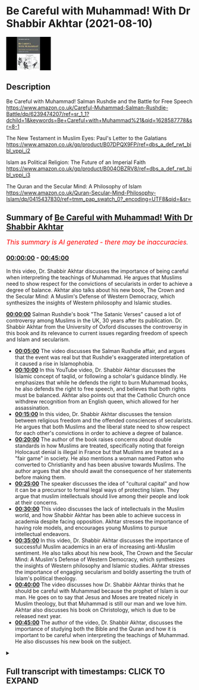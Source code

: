 # Be Careful with Muhammad! With Dr Shabbir Akhtar (2021-08-10)

![alt Be Careful with Muhammad! With Dr Shabbir Akhtar](YbwyFNXXC00.jpg "Be Careful with Muhammad! With Dr Shabbir Akhtar")

## Description

Be Careful with Muhammad! Salman Rushdie and the Battle for Free Speech https://www.amazon.co.uk/Careful-Muhammad-Salman-Rushdie-Battle/dp/6239474207/ref=sr_1_1?dchild=1&keywords=Be+Careful+with+Muhammad%21&qid=1628587778&sr=8-1

The New Testament in Muslim Eyes: Paul's Letter to the Galatians https://www.amazon.co.uk/gp/product/B07DPQX9FP/ref=dbs_a_def_rwt_bibl_vppi_i2

Islam as Political Religion: The Future of an Imperial Faith https://www.amazon.co.uk/gp/product/B004OBZRV8/ref=dbs_a_def_rwt_bibl_vppi_i3

The Quran and the Secular Mind: A Philosophy of Islam https://www.amazon.co.uk/Quran-Secular-Mind-Philosophy-Islam/dp/0415437830/ref=tmm_pap_swatch_0?_encoding=UTF8&qid=&sr=

## Summary of [Be Careful with Muhammad! With Dr Shabbir Akhtar](https://www.youtube.com/watch?v=YbwyFNXXC00)


*<span style="color:red; font-size:125%">This summary is AI generated - there may be inaccuracies</span>. [](/)*

### [00:00:00](https://www.youtube.com/watch?v=YbwyFNXXC00&t=0) - [00:45:00](https://www.youtube.com/watch?v=YbwyFNXXC00&t=2700)

In this video, Dr. Shabbir Akhtar discusses the importance of being careful when interpreting the teachings of Muhammad. He argues that Muslims need to show respect for the convictions of secularists in order to achieve a degree of balance. Akhtar also talks about his new book, The Crown and the Secular Mind: A Muslim's Defense of Western Democracy, which synthesizes the insights of Western philosophy and Islamic studies.

**[00:00:00](https://www.youtube.com/watch?v=YbwyFNXXC00&t=0)** Salman Rushdie's book "The Satanic Verses" caused a lot of controversy among Muslims in the UK, 30 years after its publication. Dr. Shabbir Akhtar from the University of Oxford discusses the controversy in this book and its relevance to current issues regarding freedom of speech and Islam and secularism.
* **[00:05:00](https://www.youtube.com/watch?v=YbwyFNXXC00&t=300)** The video discusses the Salman Rushdie affair, and argues that the event was real but that Rushdie's exaggerated interpretation of it caused a rise in Islamophobia.
* **[00:10:00](https://www.youtube.com/watch?v=YbwyFNXXC00&t=600)** In this YouTube video, Dr. Shabbir Akhtar discusses the Islamic concept of taqlid, or following a scholar's guidance blindly. He emphasizes that while he defends the right to burn Muhammad books, he also defends the right to free speech, and believes that both rights must be balanced. Akhtar also points out that the Catholic Church once withdrew recognition from an English queen, which allowed for her assassination.
* **[00:15:00](https://www.youtube.com/watch?v=YbwyFNXXC00&t=900)** In this video, Dr. Shabbir Akhtar discusses the tension between religious freedom and the offended consciences of secularists. He argues that both Muslims and the liberal state need to show respect for each other's convictions in order to achieve a degree of balance.
* **[00:20:00](https://www.youtube.com/watch?v=YbwyFNXXC00&t=1200)** The author of the book raises concerns about double standards in how Muslims are treated, specifically noting that foreign Holocaust denial is illegal in France but that Muslims are treated as a "fair game" in society. He also mentions a woman named Patton who converted to Christianity and has been abusive towards Muslims. The author argues that she should await the consequence of her statements before making them.
* **[00:25:00](https://www.youtube.com/watch?v=YbwyFNXXC00&t=1500)** The speaker discusses the idea of "cultural capital" and how it can be a precursor to formal legal ways of protecting Islam. They argue that muslim intellectuals should live among their people and look at their concerns.
* **[00:30:00](https://www.youtube.com/watch?v=YbwyFNXXC00&t=1800)** This video discusses the lack of intellectuals in the Muslim world, and how Shabbir Akhtar has been able to achieve success in academia despite facing opposition. Akhtar stresses the importance of having role models, and encourages young Muslims to pursue intellectual endeavors.
* **[00:35:00](https://www.youtube.com/watch?v=YbwyFNXXC00&t=2100)** In this video, Dr. Shabbir Akhtar discusses the importance of successful Muslim academics in an era of increasing anti-Muslim sentiment. He also talks about his new book, The Crown and the Secular Mind: A Muslim's Defense of Western Democracy, which synthesizes the insights of Western philosophy and Islamic studies. Akhtar stresses the importance of engaging secularism and boldly asserting the truth of Islam's political theology.
* **[00:40:00](https://www.youtube.com/watch?v=YbwyFNXXC00&t=2400)** The video discusses how Dr. Shabbir Akhtar thinks that he should be careful with Muhammad because the prophet of Islam is our man. He goes on to say that Jesus and Moses are treated nicely in Muslim theology, but that Muhammad is still our man and we love him. Akhtar also discusses his book on Christology, which is due to be released next year.
* **[00:45:00](https://www.youtube.com/watch?v=YbwyFNXXC00&t=2700)** The author of the video, Dr. Shabbir Akhtar, discusses the importance of studying both the Bible and the Quran and how it is important to be careful when interpreting the teachings of Muhammad. He also discusses his new book on the subject.

<details><summary><h2>Full transcript with timestamps: CLICK TO EXPAND</h2></summary>

[0:00:00](https://youtu.be/YbwyFNXXC00?t=0) Well hello there, my name is Paul Williams 
from Blogging Theology and you are almost    
[0:00:06](https://youtu.be/YbwyFNXXC00?t=6) welcome. And today I have a very special guest Dr Shabbir Akhtar from the University of Oxford.    
[0:00:12](https://youtu.be/YbwyFNXXC00?t=12) You're most welcome sir! Thank you very much 
Paul thank you. And I just want to    
[0:00:18](https://youtu.be/YbwyFNXXC00?t=18) introduce briefly who Dr Shabbir is for 
those of you who don't know. He's a philosopher    
[0:00:25](https://youtu.be/YbwyFNXXC00?t=25) trained at Cambridge University, as a PhD in 
Kierkegaard, I think the famous Danish philosopher    
[0:00:32](https://youtu.be/YbwyFNXXC00?t=32) who's really worth reading actually, he's widely 
published on pluralism, race relations in the UK,    
[0:00:38](https://youtu.be/YbwyFNXXC00?t=38) and Islam's and Christianity's differing responses 
to modern secularism particularly in the UK.   
[0:00:46](https://youtu.be/YbwyFNXXC00?t=46) He's written some some of my favourite books 
actually he's written The Quran and the Secular    
[0:00:51](https://youtu.be/YbwyFNXXC00?t=51) Mind, published in 2007 an absolute feast for the 
intellect, it is one of Dr Tim Winter's recommended    
[0:00:59](https://youtu.be/YbwyFNXXC00?t=59) reading books in his reading list, and I agree 
with that. And another great one is Islam as a    
[0:01:04](https://youtu.be/YbwyFNXXC00?t=64) Political Religion, published in 2010, another really weighty 
and fascinating tome. I recommend both of these.    
[0:01:12](https://youtu.be/YbwyFNXXC00?t=72) But also he's gone even beyond that - 
he's published the first of a three volume    
[0:01:17](https://youtu.be/YbwyFNXXC00?t=77) commentary on the Greek New Testament called The 
New Testament in Muslim Eyes: Paul's Letter to the    
[0:01:23](https://youtu.be/YbwyFNXXC00?t=83) Galatians, published by Routledge. And I think that 
may be a first: a Muslim philosopher, theologian,    
[0:01:30](https://youtu.be/YbwyFNXXC00?t=90) actually engaged with contemporary cutting edge 
biblical scholarship and looking at the Greek of    
[0:01:36](https://youtu.be/YbwyFNXXC00?t=96) Paul's letter to the Galatians, so i have read that 
and that is actually for all theological students    
[0:01:41](https://youtu.be/YbwyFNXXC00?t=101) again another work that's highly recommended 
actually not just obviously by me but by    
[0:01:46](https://youtu.be/YbwyFNXXC00?t=106) the scholars. And he's currently a member of 
the Faculty of Theology and Religions at Oxford    
[0:01:53](https://youtu.be/YbwyFNXXC00?t=113) University, and i know you've been a professor in 
the USA, i think in Indonesia as well, you were    
[0:01:58](https://youtu.be/YbwyFNXXC00?t=118) yeah Malaysia, in Malaysia as well, so incredibly 
diverse varied and fascinating career.    
[0:02:06](https://youtu.be/YbwyFNXXC00?t=126) But the the reason he is here today i 
invited him to appear today is another book    
[0:02:13](https://youtu.be/YbwyFNXXC00?t=133) that has he's just republished actually it's 
called Be Careful with Muhammad, Salman Rushdie and    
[0:02:20](https://youtu.be/YbwyFNXXC00?t=140) the Battle for Free Speech. Now it's the second 
edition with a huge new preface which i've    
[0:02:27](https://youtu.be/YbwyFNXXC00?t=147) read and that's worth it's actually a work in its 
own right a massive survey of issues to do with    
[0:02:32](https://youtu.be/YbwyFNXXC00?t=152) freedom of speech and islam and secularism and oh 
many many issues so it's that book i think that    
[0:02:38](https://youtu.be/YbwyFNXXC00?t=158) really triggered people triggered me to think wow 
you know maybe dr shabir can talk about that so um    
[0:02:45](https://youtu.be/YbwyFNXXC00?t=165) can you just uh first of all um say a bit about 
um who Salman Rushdie is because not particularly    
[0:02:53](https://youtu.be/YbwyFNXXC00?t=173) younger viewers i'm gonna have no idea who this 
gentleman is and uh and also this book that he    
[0:02:58](https://youtu.be/YbwyFNXXC00?t=178) wrote the 'Satanic Verses' it sounds evil! What is 
it what is this book about and why why is it cause    
[0:03:05](https://youtu.be/YbwyFNXXC00?t=185) such a furore, such an upset amongst Muslims in 
the UK. Well thank you very much Paul for inviting    
[0:03:13](https://youtu.be/YbwyFNXXC00?t=193) me. Salam to everyone and also happy new muslim 
year in the month of muharram ii a good uh time to    
[0:03:23](https://youtu.be/YbwyFNXXC00?t=203) speak on this topic uh paul is a mutual 
pleasure by the way i'm awesome admirer of your    
[0:03:29](https://youtu.be/YbwyFNXXC00?t=209) blogging theology and you're a very erudite 
uh man yourself even though you don't have    
[0:03:35](https://youtu.be/YbwyFNXXC00?t=215) the title of professor you don't need one um 
let me see what this book is about it's uh    
[0:03:41](https://youtu.be/YbwyFNXXC00?t=221) as you say it goes back an event that took place 
about 30 years ago uh the salman rushdie affair    
[0:03:49](https://youtu.be/YbwyFNXXC00?t=229) not just the publication of rushdie's book 
the satanic verses which i'll explain what's    
[0:03:53](https://youtu.be/YbwyFNXXC00?t=233) in it but also our muslim response to 
it i was one of the campaigners and    
[0:03:58](https://youtu.be/YbwyFNXXC00?t=238) this book actually the original book 
is a record of a campaign the preface    
[0:04:03](https://youtu.be/YbwyFNXXC00?t=243) 30 years on these were everything that's happened 
in the last 30 years the book was um published in    
[0:04:09](https://youtu.be/YbwyFNXXC00?t=249) 1988 autumn and then i wrote my response in 1989 
soon after the fatwa was issued the sentence    
[0:04:19](https://youtu.be/YbwyFNXXC00?t=259) sentencing summaries due to death by the late 
ayatollah khomeini my book is a survey of all    
[0:04:24](https://youtu.be/YbwyFNXXC00?t=264) these events the book burning in bradford um 
30 years on i think the issues are so relevant    
[0:04:31](https://youtu.be/YbwyFNXXC00?t=271) uh paul what i do is i look at the 
charlie hebdo affair among other cartoon    
[0:04:36](https://youtu.be/YbwyFNXXC00?t=276) controversies in the danish context as well 
that's part of the preface but the preface    
[0:04:40](https://youtu.be/YbwyFNXXC00?t=280) really does try and cover it multi-dimensionally 
the event actually is a very interesting one in    
[0:04:46](https://youtu.be/YbwyFNXXC00?t=286) islamic history it's greatly uh debated many words 
that there was such an incident the allegation    
[0:04:53](https://youtu.be/YbwyFNXXC00?t=293) is that and it's recorded in 
islamic history by the way    
[0:04:58](https://youtu.be/YbwyFNXXC00?t=298) and other historians that on one occasion surah 53 
um the prophet's attempt to deliver the revelation    
[0:05:06](https://youtu.be/YbwyFNXXC00?t=306) was interrupted by the devil who inserted a number 
of verses into the revelation now these verses are    
[0:05:12](https://youtu.be/YbwyFNXXC00?t=312) not found in in any manuscript in the quran 
they were immediately removed during the time    
[0:05:17](https://youtu.be/YbwyFNXXC00?t=317) the lifetime of the prophet so and there's a lot 
of dispute about whether the incident is genuine    
[0:05:23](https://youtu.be/YbwyFNXXC00?t=323) or whether it was actually just invented 
perhaps possibly by muslims themselves    
[0:05:28](https://youtu.be/YbwyFNXXC00?t=328) to provide an occasion of revelation for a verse 
in chapter 22 a different surah of the quran    
[0:05:34](https://youtu.be/YbwyFNXXC00?t=334) which says that whenever satan tries to interject 
something into the mouth one of our messengers we    
[0:05:41](https://youtu.be/YbwyFNXXC00?t=341) ourselves meaning god we cancel it we acknowledge 
so some people think it may actually just be an    
[0:05:46](https://youtu.be/YbwyFNXXC00?t=346) artificial maneuver others think the incident is 
real but of course it doesn't occur in any extant    
[0:05:52](https://youtu.be/YbwyFNXXC00?t=352) mastery of the holy quran what i think rushdie 
did is that he took an arguably real incident    
[0:05:58](https://youtu.be/YbwyFNXXC00?t=358) in the history of the revelation of the quran 
and early islam and then he exaggerated it he    
[0:06:04](https://youtu.be/YbwyFNXXC00?t=364) said well if a couple of verses in the quran 
could temporarily at least be from the devil    
[0:06:10](https://youtu.be/YbwyFNXXC00?t=370) why isn't it possible that the entire quran 
is from the devil that's obviously the great    
[0:06:15](https://youtu.be/YbwyFNXXC00?t=375) hyperbole and exaggeration so i take him to 
task for that suggestion because i think such a    
[0:06:20](https://youtu.be/YbwyFNXXC00?t=380) revisionist account of history even in a fictional 
form is a very profound insult and abuse it's not    
[0:06:27](https://youtu.be/YbwyFNXXC00?t=387) really a critique of islamic origins that's the 
background the rest was our reaction to it which    
[0:06:32](https://youtu.be/YbwyFNXXC00?t=392) i've documented and i must say paul that i believe 
that the salman rushdie affair is not really just    
[0:06:39](https://youtu.be/YbwyFNXXC00?t=399) to do salman rushdie it's true that he wrote the 
book to which we reacted but had we not reacted    
[0:06:45](https://youtu.be/YbwyFNXXC00?t=405) there would not have been such an affair at all 
i think that the affair was an important one    
[0:06:50](https://youtu.be/YbwyFNXXC00?t=410) a lot of people criticized me recently 30 years 
old saying our reaction to this was wrong perhaps    
[0:06:57](https://youtu.be/YbwyFNXXC00?t=417) we ourselves are responsible for the islamophobia 
that has grown in the aftermath to which i respond    
[0:07:02](https://youtu.be/YbwyFNXXC00?t=422) well islamophobia predates the affair and sadly 
it will long outlive it is that sufficient    
[0:07:10](https://youtu.be/YbwyFNXXC00?t=430) paul for now well that that's that's very succinct 
uh summary i mean there's some spectacular global    
[0:07:17](https://youtu.be/YbwyFNXXC00?t=437) phenomena that happen for example as you say the 
ayatollah hominy issued uh uh what in the west    
[0:07:23](https://youtu.be/YbwyFNXXC00?t=443) is understood to be a fatwa is a death sentence 
isn't it in the west that's how it's understood    
[0:07:28](https://youtu.be/YbwyFNXXC00?t=448) because it couldn't be further from the truth 
a fact were simply a a legal ruling issued by a    
[0:07:33](https://youtu.be/YbwyFNXXC00?t=453) jurist it could be on any subject yeah the the 
ayatollah issued a death sentence and um the    
[0:07:40](https://youtu.be/YbwyFNXXC00?t=460) the summon russia who's a novelist um given an 
obe by the queen for his services to britain um    
[0:07:46](https://youtu.be/YbwyFNXXC00?t=466) extraordinary really um to be protected 24 hours a 
day by british police he may still be protected i    
[0:07:53](https://youtu.be/YbwyFNXXC00?t=473) don't know um and so he's virtually in hiding 
for many years because of this novel satanic    
[0:07:59](https://youtu.be/YbwyFNXXC00?t=479) verses that he wrote all those years ago it's an 
extraordinary reaction to a work of fiction but  
[0:08:07](https://youtu.be/YbwyFNXXC00?t=487) well well paul firstly with regard to fatwa as you 
say the fatwa simply means legal judgment it need    
[0:08:15](https://youtu.be/YbwyFNXXC00?t=495) not be binding however if it's issued by a head 
of state like community was obviously just by at    
[0:08:20](https://youtu.be/YbwyFNXXC00?t=500) least to the people who follow him in that country 
uh the word fatwa it's a quranic term incidentally    
[0:08:26](https://youtu.be/YbwyFNXXC00?t=506) the verb and the noun are used it basically 
means a judgment so obviously a fatwa from god    
[0:08:32](https://youtu.be/YbwyFNXXC00?t=512) for example in several parts to quran there's 
a fatwa about a particular very intricate    
[0:08:38](https://youtu.be/YbwyFNXXC00?t=518) matter of inheritance at the end of chapter four 
obviously the word fatwa the verbal form is used    
[0:08:44](https://youtu.be/YbwyFNXXC00?t=524) there but actually in islamic history uh there 
have been a variety of fatawa or plural one of    
[0:08:50](https://youtu.be/YbwyFNXXC00?t=530) the most famous ones was ironically given by ibn 
rushd avarice who wrote a book a whole treatise    
[0:08:58](https://youtu.be/YbwyFNXXC00?t=538) in the form of fatwa because he was a maliki 
jurist and the book is called the compatibility    
[0:09:04](https://youtu.be/YbwyFNXXC00?t=544) of the sharia the holy law with wisdom philosophy 
so it's strange that the word fatwa was associated    
[0:09:10](https://youtu.be/YbwyFNXXC00?t=550) with something in purely intellectual and 
two recent years where now of course many    
[0:09:15](https://youtu.be/YbwyFNXXC00?t=555) people misinterpret it to mean the fatwa means a 
death sentence specifically of course it doesn't    
[0:09:20](https://youtu.be/YbwyFNXXC00?t=560) mean that but nonetheless it's a partnerable um 
era because a lot of westerners won't know that    
[0:09:25](https://youtu.be/YbwyFNXXC00?t=565) background which is why i'm glad you asked me so 
i can clarify i should also clarify another point    
[0:09:30](https://youtu.be/YbwyFNXXC00?t=570) in order to maintain a position of moral 
consistency for my work as a campaigner i    
[0:09:36](https://youtu.be/YbwyFNXXC00?t=576) don't wish to comment on the validity of the fatwa 
and i don't do so in my book what i say there is    
[0:09:41](https://youtu.be/YbwyFNXXC00?t=581) that this fatwa is for people who are subject to 
its jurisdiction let's just say whoever takes imam  
[0:09:51](https://youtu.be/YbwyFNXXC00?t=591) obviously i live in england which is my country 
adopted citizenship i enjoy degree of religious    
[0:09:57](https://youtu.be/YbwyFNXXC00?t=597) freedom here there are occasions when the 
secular state law conflicts religious law    
[0:10:02](https://youtu.be/YbwyFNXXC00?t=602) and my conscience but that doesn't give 
me the right to implement fatwa here i    
[0:10:06](https://youtu.be/YbwyFNXXC00?t=606) want to make that clear that i wanted to maintain 
a morally consistent position on the fatwa however    
[0:10:11](https://youtu.be/YbwyFNXXC00?t=611) i do defend the book burning which you may come 
to later on which i think is fully within the law    
[0:10:16](https://youtu.be/YbwyFNXXC00?t=616) and my book was written as a liberal response 
to rushdie meaning i wanted to as a philosopher    
[0:10:22](https://youtu.be/YbwyFNXXC00?t=622) argue a case rather than simply respond to critics 
who are saying well you muslims don't know how to    
[0:10:28](https://youtu.be/YbwyFNXXC00?t=628) answer salman rushdie therefore you wish to kill 
him i said no that's not the case we can answer    
[0:10:33](https://youtu.be/YbwyFNXXC00?t=633) him if we're given a chance in the media and 
eventually were after a long struggle as far as    
[0:10:38](https://youtu.be/YbwyFNXXC00?t=638) the killing of the apostate is concerned i do 
debate the israel apostasy in general but not    
[0:10:44](https://youtu.be/YbwyFNXXC00?t=644) just simply with respect to rushdie finally a 
ps the idea of a legal judgment but there's no    
[0:10:50](https://youtu.be/YbwyFNXXC00?t=650) monopoly of islam you know catholic canon law is 
a response uh a response i'm sure you know what uh    
[0:10:56](https://youtu.be/YbwyFNXXC00?t=656) well better than i do so you know we're not unique 
in having legal judgments as you know catholicism    
[0:11:02](https://youtu.be/YbwyFNXXC00?t=662) uh different from protestantism does have 
certain kind of canon law and you can ask for    
[0:11:07](https://youtu.be/YbwyFNXXC00?t=667) authorities particularly the 
holy father to issue an important    
[0:11:11](https://youtu.be/YbwyFNXXC00?t=671) fatwa if you like or response it's interesting 
it just struck me uh as you were talking about    
[0:11:17](https://youtu.be/YbwyFNXXC00?t=677) catholic canon law during the time of elizabeth 
the first uh queen of england of course and uh    
[0:11:22](https://youtu.be/YbwyFNXXC00?t=682) she was much hated by catholics for all sorts 
of reasons she seems a heretic and a persecutor    
[0:11:28](https://youtu.be/YbwyFNXXC00?t=688) of catholics so the the rome the pope actually uh 
withdrew uh recognition of her as a head of state    
[0:11:34](https://youtu.be/YbwyFNXXC00?t=694) and what this meant was that she was a legitimate 
target for assassination by catholics and this    
[0:11:40](https://youtu.be/YbwyFNXXC00?t=700) didn't help catholics at all in england but uh 
but nevertheless it was kind of a fatwa in a way    
[0:11:47](https://youtu.be/YbwyFNXXC00?t=707) and that's when catholics uh could have 
legitimately assassinated the queen of england  
[0:11:54](https://youtu.be/YbwyFNXXC00?t=714) what would  
[0:11:58](https://youtu.be/YbwyFNXXC00?t=718) historical point you're making it's absolutely 
true what you're saying the the reason why    
[0:12:02](https://youtu.be/YbwyFNXXC00?t=722) people are not so familiar with this incident 
about the possible uh threat of assassination    
[0:12:08](https://youtu.be/YbwyFNXXC00?t=728) because of the pope's action 
is because a great deal of um    
[0:12:12](https://youtu.be/YbwyFNXXC00?t=732) you know people encyclicals as you know as they 
call people letters are not binding in the same    
[0:12:17](https://youtu.be/YbwyFNXXC00?t=737) way uh as a response or you know juristic response 
would be but what you're referring to is a very    
[0:12:23](https://youtu.be/YbwyFNXXC00?t=743) serious uh matter of canon law it wasn't just 
a papal encyclical paper encyclicals contain    
[0:12:29](https://youtu.be/YbwyFNXXC00?t=749) what's called exhortation and admonition from 
the holy father of course they have normative    
[0:12:34](https://youtu.be/YbwyFNXXC00?t=754) authority but anyway enough of that ought to 
get distracted into a debate on catholicism    
[0:12:40](https://youtu.be/YbwyFNXXC00?t=760) thank you it's just one of the quick things i want 
to mention um about i saw this is a distraction    
[0:12:44](https://youtu.be/YbwyFNXXC00?t=764) but i think it really is quite relevant to get a 
rounded picture of religious history in britain    
[0:12:48](https://youtu.be/YbwyFNXXC00?t=768) uh every november the fifth we celebrate or most 
of the celebrate bonfire and we celebrate hey    
[0:12:55](https://youtu.be/YbwyFNXXC00?t=775) uh if we you know why we're celebrating we're 
celebrating the deliverance of the king king    
[0:13:00](https://youtu.be/YbwyFNXXC00?t=780) james of parliament from being blown up by these 
nasty evil catholics but what's interesting    
[0:13:06](https://youtu.be/YbwyFNXXC00?t=786) the catholics did try and some catholics i should 
say did try and blow up parliament and kill the    
[0:13:11](https://youtu.be/YbwyFNXXC00?t=791) king because of uh what he was doing to catholics 
but i i'm reminded of a recent um uh book    
[0:13:16](https://youtu.be/YbwyFNXXC00?t=796) uh called the gun the gun gunpowder plot by uh 
frasier who she's a historian and a novelist and    
[0:13:24](https://youtu.be/YbwyFNXXC00?t=804) it was um dedicated uh to her children and in the 
inside cover it says oh and some of my children    
[0:13:30](https://youtu.be/YbwyFNXXC00?t=810) had really wished the gunpowder uh plotters had 
succeeded you know it was a sense of yeah yeah    
[0:13:35](https://youtu.be/YbwyFNXXC00?t=815) there was a real cause for injustice and i thought 
reading that hang on if a muslim had said that    
[0:13:41](https://youtu.be/YbwyFNXXC00?t=821) they would have been prosecuted for 
terrorism and uh well actually apologizing  
[0:13:54](https://youtu.be/YbwyFNXXC00?t=834) the great novelist absolutely you know i'm aware 
of it uh by the way just to you know follow up    
[0:13:59](https://youtu.be/YbwyFNXXC00?t=839) what you're saying paul as a matter of fact 
we burnt not myself personally but some people    
[0:14:03](https://youtu.be/YbwyFNXXC00?t=843) burnt effigies of salmon rusty and bradford and 
um indeed in london and i was just saying that    
[0:14:09](https://youtu.be/YbwyFNXXC00?t=849) analogously at the time yusuf islam actually said 
when somebody asked him on a live debate with me    
[0:14:15](https://youtu.be/YbwyFNXXC00?t=855) we were among the muslims there present me and 
my brother yusuf islam about the effigy burning    
[0:14:21](https://youtu.be/YbwyFNXXC00?t=861) i didn't comment on it but i remember yusuf saying 
perhaps he regretted it afterwards i don't know    
[0:14:26](https://youtu.be/YbwyFNXXC00?t=866) he said well i don't have time to attend refugee 
burnings i'm a busy man but if it was the real    
[0:14:32](https://youtu.be/YbwyFNXXC00?t=872) thing i might attend yeah you know i i yeah that 
caused a little bit of a fluttering in the media    
[0:14:37](https://youtu.be/YbwyFNXXC00?t=877) absolutely absolutely um that's understandable 
hyperbole given the emotions at the time    
[0:14:42](https://youtu.be/YbwyFNXXC00?t=882) but in your preface to your book um on on this 
um on the salman rushdie uh campaign against    
[0:14:50](https://youtu.be/YbwyFNXXC00?t=890) his book you put the uh the argument perhaps of 
the adversary so in uh page 16 in the preface    
[0:14:56](https://youtu.be/YbwyFNXXC00?t=896) you say freedom of religion is a right that 
conflicts with freedom of expression and speech    
[0:15:02](https://youtu.be/YbwyFNXXC00?t=902) thus a citizen's right to believe in the faith 
of his or her own choice is intention with the    
[0:15:07](https://youtu.be/YbwyFNXXC00?t=907) right of one's opponents to mock those freely 
chosen religious beliefs the liberal state    
[0:15:14](https://youtu.be/YbwyFNXXC00?t=914) meaning the uk is committed to both principles 
simultaneously and must rely on the good will of    
[0:15:20](https://youtu.be/YbwyFNXXC00?t=920) its citizens to forgo the right to offend others 
with opposed convictions religious believers too    
[0:15:27](https://youtu.be/YbwyFNXXC00?t=927) need to show respect for the consciences of their 
secularist detractors now given that um matrix or    
[0:15:35](https://youtu.be/YbwyFNXXC00?t=935) legal matrix as you call it uh and this is in 
reference also to the cartoons that appeared in    
[0:15:41](https://youtu.be/YbwyFNXXC00?t=941) several european nations as well leading to the 
charlie hebdo murders in france how how do we    
[0:15:49](https://youtu.be/YbwyFNXXC00?t=949) square this circle how do we have religious uh 
freedom of expression and the citizens right    
[0:15:56](https://youtu.be/YbwyFNXXC00?t=956) also to uh criticize and even mock according 
to the charlie hebdo people they think it's    
[0:16:02](https://youtu.be/YbwyFNXXC00?t=962) their what is their legal right in this country in 
france so how do you how do you as a muslim square    
[0:16:07](https://youtu.be/YbwyFNXXC00?t=967) that's living in the west in in this difficult 
conundrum well it's a great question one of the    
[0:16:13](https://youtu.be/YbwyFNXXC00?t=973) more difficult ones actually raised by my preface 
in the context of the preface i was posing this as    
[0:16:20](https://youtu.be/YbwyFNXXC00?t=980) a problem for the liberal state they're just 
committed to two potentially contradictory    
[0:16:24](https://youtu.be/YbwyFNXXC00?t=984) principles and therefore the state needs to do 
something about it but you have to be right to    
[0:16:29](https://youtu.be/YbwyFNXXC00?t=989) put the burden on me as well as a muslim citizen 
of the united kingdom why should we deal with it    
[0:16:35](https://youtu.be/YbwyFNXXC00?t=995) can we i mean i'm very keen actually to work with 
parliament you know behind the scenes uh on some    
[0:16:41](https://youtu.be/YbwyFNXXC00?t=1001) policy paper on this matter how did you well of 
course de facto what has happened so far is that    
[0:16:47](https://youtu.be/YbwyFNXXC00?t=1007) uh you know the the blasphemy law in england and 
worlds was abolished rather than extended you    
[0:16:52](https://youtu.be/YbwyFNXXC00?t=1012) know we had asked an extension to call islam under 
the the law of the time in 1989 uh only anglican    
[0:17:00](https://youtu.be/YbwyFNXXC00?t=1020) sensibilities were protected against what's 
called scarless attack extremely abusive yeah    
[0:17:06](https://youtu.be/YbwyFNXXC00?t=1026) so then presumably now under the public disorder 
act some amendments they're saying if something in    
[0:17:15](https://youtu.be/YbwyFNXXC00?t=1035) a multicultural society causes extreme provocation 
then the state may prosecute someone who has said    
[0:17:22](https://youtu.be/YbwyFNXXC00?t=1042) something let's say to do hate speech or trying 
to arouse sentiments which may get out of hand    
[0:17:30](https://youtu.be/YbwyFNXXC00?t=1050) apart from self-censorship by authors which i 
think is a separate issue you're asking me about    
[0:17:36](https://youtu.be/YbwyFNXXC00?t=1056) how do we deal with this legal tension well they 
say primarily it's a problem for the liberal state    
[0:17:41](https://youtu.be/YbwyFNXXC00?t=1061) but what i'm saying i'll say this now it's not in 
my book what i'm saying is that muslims also need    
[0:17:48](https://youtu.be/YbwyFNXXC00?t=1068) to show respect for the consciences not only of 
other fellow you know people of religions jews    
[0:17:55](https://youtu.be/YbwyFNXXC00?t=1075) christians but hindu sikhs but also the fact that 
the humanist tradition as a conscience too there    
[0:18:00](https://youtu.be/YbwyFNXXC00?t=1080) are some very uh fine human beings who are secular 
humanist and they may passionately believe as a    
[0:18:05](https://youtu.be/YbwyFNXXC00?t=1085) matter of principle and i actually agree with this 
uh principle-free speech my my concern is with its    
[0:18:11](https://youtu.be/YbwyFNXXC00?t=1091) precise content and parliamentary limits as to 
exactly when it is permitted and that's not a    
[0:18:19](https://youtu.be/YbwyFNXXC00?t=1099) muslim novelty the law already recognizes 
limitations so the way that this tension    
[0:18:24](https://youtu.be/YbwyFNXXC00?t=1104) is dealt with in law de facto rather than 
the journey is that people in fact already    
[0:18:30](https://youtu.be/YbwyFNXXC00?t=1110) a self-censorship by authors b the government 
does take people to task if it thinks that what    
[0:18:36](https://youtu.be/YbwyFNXXC00?t=1116) they've said is not simply a matter of a 
religious prejudice but what may be called    
[0:18:43](https://youtu.be/YbwyFNXXC00?t=1123) racial discrimination these are entirely 
different things religious prejudice    
[0:18:47](https://youtu.be/YbwyFNXXC00?t=1127) is held to be something private whereas 
all racism is public because racism is    
[0:18:52](https://youtu.be/YbwyFNXXC00?t=1132) is prejudiced private prejudice plus the power to 
implement your prejudice that amounts to racism    
[0:18:58](https://youtu.be/YbwyFNXXC00?t=1138) and that's illegal you know you just have to go 
to an industrial tribunal um so i would say that    
[0:19:05](https://youtu.be/YbwyFNXXC00?t=1145) you'd have to look at this on a case-by-case basis 
the people have citizens have the right to have    
[0:19:13](https://youtu.be/YbwyFNXXC00?t=1153) you know freedom of uh their worship and other 
citizens the right to mock the beliefs of these    
[0:19:20](https://youtu.be/YbwyFNXXC00?t=1160) people who are religious aren't we in practice 
balance them well people do in fact balance them    
[0:19:26](https://youtu.be/YbwyFNXXC00?t=1166) to a variety of things one the law is 
rather ad hoc and piecemeal it does have    
[0:19:31](https://youtu.be/YbwyFNXXC00?t=1171) provision for public disorder something that 
may lead to a provocation of a scurrilous type    
[0:19:39](https://youtu.be/YbwyFNXXC00?t=1179) and of course in practice because the 
cultural capital that's now going in britain    
[0:19:44](https://youtu.be/YbwyFNXXC00?t=1184) whereby there's some informal respect for 
the prophet muhammad and for the muslim faith    
[0:19:48](https://youtu.be/YbwyFNXXC00?t=1188) developing over the last 30 years is not uniform 
now people also of course you know in the cartoon    
[0:19:54](https://youtu.be/YbwyFNXXC00?t=1194) affair want to mock islam but i think there's 
a lot of self-restraint especially in britain    
[0:19:59](https://youtu.be/YbwyFNXXC00?t=1199) that's true in denmark uh in fact even finland had 
an incident by their cartoon so i mean i go in the    
[0:20:06](https://youtu.be/YbwyFNXXC00?t=1206) book is that fair enough more for now i'm sorry 
if i'm walking well it's a difficult sorry i'm    
[0:20:12](https://youtu.be/YbwyFNXXC00?t=1212) just reminded uh of two different things that 
speakers corner which i go to sometime that's    
[0:20:16](https://youtu.be/YbwyFNXXC00?t=1216) a place in high park in london where free speech 
is uh by statute actually by act of parliament is    
[0:20:22](https://youtu.be/YbwyFNXXC00?t=1222) is protected uh by legal right uh there's been an 
incident recently where a uh well in my viewer a    
[0:20:29](https://youtu.be/YbwyFNXXC00?t=1229) notorious missionary um who has desecrated the 
quran by uh drilling holes in it and by weighing    
[0:20:37](https://youtu.be/YbwyFNXXC00?t=1237) charlie charlie hepto cartoons every week 
and saying uh things which i won't repeat on    
[0:20:42](https://youtu.be/YbwyFNXXC00?t=1242) camera about the prophet himself uh she was very 
regrettably she was attacked she was stabbed now    
[0:20:48](https://youtu.be/YbwyFNXXC00?t=1248) she's okay physically and muslims uh have roundly 
condemned this physical attack on her of course    
[0:20:55](https://youtu.be/YbwyFNXXC00?t=1255) but nevertheless she um does seem to be protected 
in her in her right to be particularly noxious and    
[0:21:03](https://youtu.be/YbwyFNXXC00?t=1263) abusive and insulting towards uh the prophet of 
islam and i say physically desecrating the quran    
[0:21:09](https://youtu.be/YbwyFNXXC00?t=1269) and that is protected uh by by law and there 
hasn't been an uh and there's been a um    
[0:21:16](https://youtu.be/YbwyFNXXC00?t=1276) obviously a lot of support in the press for her 
uncritically not taking into account that she is    
[0:21:21](https://youtu.be/YbwyFNXXC00?t=1281) in my view a hate preacher she's not uh offering 
arguments and criticism she's offering uh uh abuse    
[0:21:29](https://youtu.be/YbwyFNXXC00?t=1289) and then i was reminded with the statues in i 
don't know in in whitehall and trages square    
[0:21:33](https://youtu.be/YbwyFNXXC00?t=1293) like the one of churchill in parliament square 
which was uh had uh graffiti uh daubed in it and    
[0:21:40](https://youtu.be/YbwyFNXXC00?t=1300) and that was not seen as acceptable uh free speech 
by society and uh the perpetrators were arrested    
[0:21:45](https://youtu.be/YbwyFNXXC00?t=1305) and you know the idiot was taken away says it's 
okay to desecrate the crime but it's not okay to    
[0:21:51](https://youtu.be/YbwyFNXXC00?t=1311) put graffiti on a statue of winston churchill uh 
about a mile away and um there seems to be some    
[0:21:58](https://youtu.be/YbwyFNXXC00?t=1318) interesting um standards or uh perhaps not making 
yes absolutely yeah let me comment on both points    
[0:22:04](https://youtu.be/YbwyFNXXC00?t=1324) uh well um yes so this is part of a larger concern 
about double possibly even triple standards of um    
[0:22:12](https://youtu.be/YbwyFNXXC00?t=1332) justice in this matter to which muslims are 
routinely subject i'm afraid you know we're not    
[0:22:18](https://youtu.be/YbwyFNXXC00?t=1338) asking for any special prerogative we're asking 
for fair treatment equality under the law like so    
[0:22:23](https://youtu.be/YbwyFNXXC00?t=1343) foreign holocaust denial is illegal in france it 
seems very remarkable that muslims are a fair game    
[0:22:30](https://youtu.be/YbwyFNXXC00?t=1350) you know that macro himself is taking somebody to 
task for macron being portrayed as hitler which is    
[0:22:37](https://youtu.be/YbwyFNXXC00?t=1357) basically the covered requirement of a vaccination 
so there's lots of these cases the lady whom you    
[0:22:43](https://youtu.be/YbwyFNXXC00?t=1363) mentioned whose name escapes me pattern is 
her name she's from turkey originally patton    
[0:22:50](https://youtu.be/YbwyFNXXC00?t=1370) the lady in the speaker's corner i mean 
yeah she's a presumably an evangelical    
[0:22:55](https://youtu.be/YbwyFNXXC00?t=1375) convert to christianity yeah well yeah i 
i think that her behavior is irresponsible    
[0:23:00](https://youtu.be/YbwyFNXXC00?t=1380) uh especially to describe physical copies 
of the quran however she does of course    
[0:23:04](https://youtu.be/YbwyFNXXC00?t=1384) have the right to uh say that she thinks that 
islam is not a true religion that's criticism    
[0:23:11](https://youtu.be/YbwyFNXXC00?t=1391) and especially with the zeal of the convert she'll 
want to say that i myself also condemn physical    
[0:23:17](https://youtu.be/YbwyFNXXC00?t=1397) attacks on someone who says that as you say paul 
it's a right protected by statute law then the    
[0:23:24](https://youtu.be/YbwyFNXXC00?t=1404) question simply is the individual who speaks 
there and i've heard some very very nasty and    
[0:23:29](https://youtu.be/YbwyFNXXC00?t=1409) fiery stuff from both sides whether i should add 
i've attended it on occasion um then it's simply a    
[0:23:36](https://youtu.be/YbwyFNXXC00?t=1416) matter of being irresponsible as she is i mean she 
should await the consequence of saying such things    
[0:23:41](https://youtu.be/YbwyFNXXC00?t=1421) i'm not quite sure what her point was in 
desecrating the quran because all the points    
[0:23:46](https://youtu.be/YbwyFNXXC00?t=1426) she wants to make valid points about why she on 
grounds of conscience left islam let's say and    
[0:23:52](https://youtu.be/YbwyFNXXC00?t=1432) thinks there's something wrong with the faith and 
that christianity is a superior often salvation    
[0:23:56](https://youtu.be/YbwyFNXXC00?t=1436) she has every right to say that we're very lucky 
actually that we live in a in the united kingdom    
[0:24:02](https://youtu.be/YbwyFNXXC00?t=1442) which i have always argued in my book 30 years 
ago too a very mature liberal democracy why do    
[0:24:07](https://youtu.be/YbwyFNXXC00?t=1447) i say it's mature well the proof is that thank 
god we don't go around the police doesn't go    
[0:24:12](https://youtu.be/YbwyFNXXC00?t=1452) around gunning down people at demonstrations i 
mean i myself took place in many demonstrations    
[0:24:17](https://youtu.be/YbwyFNXXC00?t=1457) and the police were there to protect both the 
demonstrators and those who demonstrate against us    
[0:24:21](https://youtu.be/YbwyFNXXC00?t=1461) like women against fundamentalism for example 
you know made a counter-demonstration in london    
[0:24:27](https://youtu.be/YbwyFNXXC00?t=1467) in may of 1989 i remember that occasion i tried 
myself to engage with them saying you know you've    
[0:24:33](https://youtu.be/YbwyFNXXC00?t=1473) got very good points we're not debating all 
injustice we're just talking about rushdie one    
[0:24:39](https://youtu.be/YbwyFNXXC00?t=1479) book and i always joke with people that you know 
people say you are like nazis with the inquisition    
[0:24:44](https://youtu.be/YbwyFNXXC00?t=1484) with the burning of books well we did burn only 
one book i mean and we were a powerless minority    
[0:24:50](https://youtu.be/YbwyFNXXC00?t=1490) the nazis burned many books and they were powerful 
and they were fascists which we certainly aren't    
[0:24:56](https://youtu.be/YbwyFNXXC00?t=1496) now indeed that's very good just to look at your 
the last paragraph in your preface to the second    
[0:25:02](https://youtu.be/YbwyFNXXC00?t=1502) edition of the book you you say something 
very interesting um relevant here i think    
[0:25:07](https://youtu.be/YbwyFNXXC00?t=1507) you say um in your role as an organic rather than 
a deracinated public muslim intellectual you wish    
[0:25:13](https://youtu.be/YbwyFNXXC00?t=1513) to see contemporary islam treated as an indigenous 
faith no longer a foreign transplant granted onto    
[0:25:21](https://youtu.be/YbwyFNXXC00?t=1521) an alien and barren western tree its practical 
fruit may not be a formal legal recognition of    
[0:25:27](https://youtu.be/YbwyFNXXC00?t=1527) islam's place in the western public sector however 
it meaning islam intends to achieve a minimum    
[0:25:34](https://youtu.be/YbwyFNXXC00?t=1534) level of respect for the prophet of islam this 
informal and internalized recognition of the    
[0:25:40](https://youtu.be/YbwyFNXXC00?t=1540) dignity of our prophet within culture art 
literature and the moral values of the west    
[0:25:45](https://youtu.be/YbwyFNXXC00?t=1545) would be no mean achievement it will enable 
cohesion and harmony in societies that aspire    
[0:25:50](https://youtu.be/YbwyFNXXC00?t=1550) to being mature democracies that can effectively 
manage uh internal descent i think that's a very    
[0:25:58](https://youtu.be/YbwyFNXXC00?t=1558) uh very well very well put and i i mean is it 
something that tim winter said in his uh recent uh    
[0:26:04](https://youtu.be/YbwyFNXXC00?t=1564) book on uh muslims in uh europe um that the uh 
someone uh believers who aspire to follow the    
[0:26:13](https://youtu.be/YbwyFNXXC00?t=1573) abrahamic faith the faith of abraham have more 
rights he says to um to europe as a heritage than    
[0:26:21](https://youtu.be/YbwyFNXXC00?t=1581) atheists do who disown the religious patrimony 
of uh of their society and i know what he means    
[0:26:29](https://youtu.be/YbwyFNXXC00?t=1589) muslims uh people who follow abraham see uh see 
god they they see the glory of his creation they    
[0:26:36](https://youtu.be/YbwyFNXXC00?t=1596) understand the moral universe we live in and so 
many of these uh aspects of islam are identical to    
[0:26:42](https://youtu.be/YbwyFNXXC00?t=1602) the traditional christian indigenous understanding 
of society man's role within it and morality and    
[0:26:49](https://youtu.be/YbwyFNXXC00?t=1609) traditional values but these are rejected by the 
new atheists like hawkings and and richard harris    
[0:26:55](https://youtu.be/YbwyFNXXC00?t=1615) and others so in a curious way muslims have a 
better right he argues to uh europe than the    
[0:27:02](https://youtu.be/YbwyFNXXC00?t=1622) atheists do who are often vicivirus in campaigning 
against i mean speakers corners some of the the    
[0:27:08](https://youtu.be/YbwyFNXXC00?t=1628) most hostile voices against islam or muslims are 
atheists and the irony is that that they are less    
[0:27:14](https://youtu.be/YbwyFNXXC00?t=1634) uh they can identify less with the heritage of the 
west i would he would argue that muslims can you    
[0:27:20](https://youtu.be/YbwyFNXXC00?t=1640) can say yes you were right to see god traditional 
values life after death the resurrection of the    
[0:27:25](https://youtu.be/YbwyFNXXC00?t=1645) day of the day of jude all those themes are 
there in christianity as they are in islam  
[0:27:33](https://youtu.be/YbwyFNXXC00?t=1653) yes a very intriguing question uh let me comment 
on that i mean uh firstly uh uh tariq ramadan    
[0:27:41](https://youtu.be/YbwyFNXXC00?t=1661) my colleague until recently at oxford university 
and someone with all my core debates against    
[0:27:47](https://youtu.be/YbwyFNXXC00?t=1667) douglas murray in cambridge union and we won i 
should have um as also of course for a long time    
[0:27:52](https://youtu.be/YbwyFNXXC00?t=1672) uh to argue about the idea of a european 
islam in which muslims are not aliens here    
[0:27:58](https://youtu.be/YbwyFNXXC00?t=1678) you know they are here to settle and they should 
be argued develop a fake or uh law legal system of    
[0:28:06](https://youtu.be/YbwyFNXXC00?t=1686) for suitable for a minority a muslim minority 
um professor abdullah murad another friend    
[0:28:13](https://youtu.be/YbwyFNXXC00?t=1693) of mine he has rightly argued in his book 
traveling home if i would go further than uh  
[0:28:20](https://youtu.be/YbwyFNXXC00?t=1700) on this point i think that there should be 
recognition of classical not modern classical    
[0:28:26](https://youtu.be/YbwyFNXXC00?t=1706) arabic as every bit an important language of 
europe as greek and latin and yeah i entirely    
[0:28:33](https://youtu.be/YbwyFNXXC00?t=1713) agree with abdullah on this and i would go a 
step further um yes i think that this is a very    
[0:28:40](https://youtu.be/YbwyFNXXC00?t=1720) uh profound point that makes that 
you know islam one of the abrahamic    
[0:28:45](https://youtu.be/YbwyFNXXC00?t=1725) feds uh has a greater right than the atheists 
lobby which is repudiated the whole of the    
[0:28:52](https://youtu.be/YbwyFNXXC00?t=1732) christian heritage and indeed attacked it um 
so yeah i'm very happy to see things in that    
[0:28:58](https://youtu.be/YbwyFNXXC00?t=1738) direction i think this will be the grounds 
for the development of a kind of cultural  
[0:29:04](https://youtu.be/YbwyFNXXC00?t=1744) capital for the respect to islam remember 
cultural meaning because culture and moral    
[0:29:11](https://youtu.be/YbwyFNXXC00?t=1751) normative attitudes inside culture towards the 
prophet will be a precursor to formal legal    
[0:29:17](https://youtu.be/YbwyFNXXC00?t=1757) ways of protecting islam which is my ultimate 
hope which is what i meant in the preface to    
[0:29:22](https://youtu.be/YbwyFNXXC00?t=1762) the last part of the presence you quoted at 
length paul that was my point about being organic    
[0:29:28](https://youtu.be/YbwyFNXXC00?t=1768) and not denacionated well it's a big temptation i 
think for muslims intellectuals to want to become    
[0:29:37](https://youtu.be/YbwyFNXXC00?t=1777) defenders of islam not to 
live among their people and to    
[0:29:41](https://youtu.be/YbwyFNXXC00?t=1781) look at their concerns this happens to many people 
marxism has suffered from this the language that    
[0:29:45](https://youtu.be/YbwyFNXXC00?t=1785) marxist scholars use is not something the 
ordinary workers used in the factory floor    
[0:29:50](https://youtu.be/YbwyFNXXC00?t=1790) and they followed the claim to be defending 
ordinary workers the proletariat feels that most    
[0:29:55](https://youtu.be/YbwyFNXXC00?t=1795) these university professors are talking to each 
other in the setting of oxbridge and other feudal    
[0:30:00](https://youtu.be/YbwyFNXXC00?t=1800) academia so i want to belong to 
people um and i did and i do well    
[0:30:06](https://youtu.be/YbwyFNXXC00?t=1806) because i live in a state of involuntary holy 
poverty unlike the prophet who lived in a state    
[0:30:11](https://youtu.be/YbwyFNXXC00?t=1811) of voluntary holy poverty i have no choice but to 
live among my people i don't have the money to go    
[0:30:16](https://youtu.be/YbwyFNXXC00?t=1816) and move out into the suburbs but i enjoy living 
among our own people and serving them placing my    
[0:30:21](https://youtu.be/YbwyFNXXC00?t=1821) scholarship at their feet i did that in bradford 
i mean my only complaint of course is that um    
[0:30:27](https://youtu.be/YbwyFNXXC00?t=1827) sadly as a culture the muslims don't make any 
room for the intellectual or for the man of    
[0:30:33](https://youtu.be/YbwyFNXXC00?t=1833) genius or you know for the scholar or whatever 
now they have a place for the um who is uh    
[0:30:39](https://youtu.be/YbwyFNXXC00?t=1839) into classical islamic learning but not for the 
place of simply a thinker wants to serve islam    
[0:30:45](https://youtu.be/YbwyFNXXC00?t=1845) um sadly we don't have that place i mean there 
are reasons for this i've mentioned other books    
[0:30:50](https://youtu.be/YbwyFNXXC00?t=1850) of mine one you mentioned on politics 
that you know we are a religion which    
[0:30:55](https://youtu.be/YbwyFNXXC00?t=1855) you know values martyrdom more than 
uh intellectuals and that's fine by me    
[0:31:00](https://youtu.be/YbwyFNXXC00?t=1860) but still it would be nice to get a bit of respect 
after serving the community activity for 30 years    
[0:31:05](https://youtu.be/YbwyFNXXC00?t=1865) and laying my own well my life at the time you 
know against racist groups and i didn't get police    
[0:31:10](https://youtu.be/YbwyFNXXC00?t=1870) protection and certainly my career which has 
suffered a great deal because of standing up and    
[0:31:15](https://youtu.be/YbwyFNXXC00?t=1875) i don't regret it that was the point of writing 
by the way this particular book i wanted to say    
[0:31:21](https://youtu.be/YbwyFNXXC00?t=1881) clearly that i'd like to reaffirm my commitment 
to the unnegotiable honor of the prophet muhammad    
[0:31:28](https://youtu.be/YbwyFNXXC00?t=1888) 30 years on in case someone thought i'd mellowed 
and was now you know arguing for the fact that i    
[0:31:34](https://youtu.be/YbwyFNXXC00?t=1894) was just a young man at the time in my in 
my late 20s and now i'd no longer believe    
[0:31:38](https://youtu.be/YbwyFNXXC00?t=1898) in it i still affirm it no go good i appreciate 
your strong clear your strong clear voice and    
[0:31:46](https://youtu.be/YbwyFNXXC00?t=1906) about the absence of intellectuals in 
the world i mean so many muslims i know    
[0:31:50](https://youtu.be/YbwyFNXXC00?t=1910) are very bright they become doctors accountants 
uh i don't know they work in computing and so on    
[0:31:55](https://youtu.be/YbwyFNXXC00?t=1915) and i'll give you yeah when you're going to 
when someone gonna try and be a philosopher or a    
[0:32:00](https://youtu.be/YbwyFNXXC00?t=1920) or a new testament scholar biblical scholar for 
example i know one person i think you you know i    
[0:32:07](https://youtu.be/YbwyFNXXC00?t=1927) don't mention his name of course who is doing 
a phd at oxford uh who's sorry muslim uh from    
[0:32:12](https://youtu.be/YbwyFNXXC00?t=1932) a pakistani background as well he was doing uh a 
doctrine in the bible and he hopefully will become    
[0:32:18](https://youtu.be/YbwyFNXXC00?t=1938) a biblical scholar but i think he's pretty much a 
well a pioneer perhaps after you after you anyway    
[0:32:23](https://youtu.be/YbwyFNXXC00?t=1943) but we need more we need more uh muslim voices 
in academia in theology and biblical studies and    
[0:32:30](https://youtu.be/YbwyFNXXC00?t=1950) history and so on i think the young shoots are 
coming through but uh at the moment they're    
[0:32:34](https://youtu.be/YbwyFNXXC00?t=1954) not as visible as they might be shall we say 
well there are several things we said about    
[0:32:39](https://youtu.be/YbwyFNXXC00?t=1959) this uh you want me to mention the name of the 
default student or you can i i'm not going to    
[0:32:45](https://youtu.be/YbwyFNXXC00?t=1965) i believe it's a sake to whom you're 
referring and he's doing a doctorate    
[0:32:51](https://youtu.be/YbwyFNXXC00?t=1971) with the people with whom i work as well 
at the center for christian muslim studies    
[0:32:55](https://youtu.be/YbwyFNXXC00?t=1975) um yes he's trying to acquire the original 
languages well several issues are here um    
[0:33:00](https://youtu.be/YbwyFNXXC00?t=1980) you know paul to be fair to why people you know 
for law and engineering firstly i come from a    
[0:33:06](https://youtu.be/YbwyFNXXC00?t=1986) poor working-class background in bradford and i 
remember my father being distinctly disappointed    
[0:33:12](https://youtu.be/YbwyFNXXC00?t=1992) that i'd won a scholarship to cambridge 
to read philosophy i think he would have    
[0:33:18](https://youtu.be/YbwyFNXXC00?t=1998) you know if me and my two brothers that remain 
in pakistan he would have liked to have seen us    
[0:33:22](https://youtu.be/YbwyFNXXC00?t=2002) become commissioned army officers and go and 
fight indians and kashmir so it was a bit of    
[0:33:27](https://youtu.be/YbwyFNXXC00?t=2007) disappointing have a son who was going to be 
a bookworm all his life um but you know to be    
[0:33:32](https://youtu.be/YbwyFNXXC00?t=2012) fair to why parents make that choice i think it's 
because it's very difficult to earn a living in    
[0:33:38](https://youtu.be/YbwyFNXXC00?t=2018) academia this profile i mean since there's no one 
like quite like me in terms of being a committed    
[0:33:44](https://youtu.be/YbwyFNXXC00?t=2024) muslim as well as a professional philosopher and a 
new testament scholar and a poet etc and you know    
[0:33:49](https://youtu.be/YbwyFNXXC00?t=2029) it means you're a pioneer but it doesn't mean that 
you're going to face a lot of hardship because you    
[0:33:53](https://youtu.be/YbwyFNXXC00?t=2033) don't fit into any cat again how to earn a living 
unless you're lucky enough to have a private um    
[0:33:59](https://youtu.be/YbwyFNXXC00?t=2039) well to have patronage neither which i have so 
it's been difficult but you know god provides    
[0:34:04](https://youtu.be/YbwyFNXXC00?t=2044) and i think it's also true that as the 
muslim community becomes more affluent    
[0:34:10](https://youtu.be/YbwyFNXXC00?t=2050) some people will want to become novelists and 
writers and academics and philosophers but    
[0:34:16](https://youtu.be/YbwyFNXXC00?t=2056) the other and rather than merely always going 
into the safe professions accounting law well    
[0:34:21](https://youtu.be/YbwyFNXXC00?t=2061) nothing wrong with those noble professions 
good way to living but i think also that    
[0:34:29](https://youtu.be/YbwyFNXXC00?t=2069) to what extent this will happen depends 
upon if any role models of successful    
[0:34:34](https://youtu.be/YbwyFNXXC00?t=2074) muslim academics you know for example dr osama 
azmi uh has been at oxford my my colleague do    
[0:34:41](https://youtu.be/YbwyFNXXC00?t=2081) not directly my colleague based on middle eastern 
studies at centennial's very fine scholar has you    
[0:34:47](https://youtu.be/YbwyFNXXC00?t=2087) know fluency in arabic as well as other languages 
and the question is that young scholars you know    
[0:34:53](https://youtu.be/YbwyFNXXC00?t=2093) is he going to make in academia will there be 
opposition especially if he's a committed muslim    
[0:34:58](https://youtu.be/YbwyFNXXC00?t=2098) you know a lot of muslims in western academia 
tends to sell out you know if you want him in    
[0:35:02](https://youtu.be/YbwyFNXXC00?t=2102) yourself true to yourself like i have and then try 
to create a counter narrative to what you think is    
[0:35:08](https://youtu.be/YbwyFNXXC00?t=2108) wrong about western liberal academia but while 
earning a living then that academia as opposed    
[0:35:14](https://youtu.be/YbwyFNXXC00?t=2114) to being at a madrassa it's a great achievement 
but it does mean it's extremely difficult so we    
[0:35:19](https://youtu.be/YbwyFNXXC00?t=2119) had a conference in oxford recently where uh some 
people wanted to look at examples of successful    
[0:35:25](https://youtu.be/YbwyFNXXC00?t=2125) muslim academics in academia and sadly it was 
pretty hard to find people in the humanities    
[0:35:30](https://youtu.be/YbwyFNXXC00?t=2130) with the exception of uh certainly now you 
know no longer with us professor professor    
[0:35:36](https://youtu.be/YbwyFNXXC00?t=2136) ramadan professor doctor fifi alakit is with us a 
great scholar of al-qaida and this is still only    
[0:35:45](https://youtu.be/YbwyFNXXC00?t=2145) three people in the whole of feudal academia and 
but we've got auto engineers we've got you know    
[0:35:51](https://youtu.be/YbwyFNXXC00?t=2151) processes of biochemical engineering sadly also 
same caveat applies to nuclear physics by the way    
[0:35:57](https://youtu.be/YbwyFNXXC00?t=2157) that's another dangerous profession to be in apart 
from the risk of being assassinated by israelis    
[0:36:02](https://youtu.be/YbwyFNXXC00?t=2162) while you're living in iran you know and 
i'm sure it's stretched all the way down    
[0:36:08](https://youtu.be/YbwyFNXXC00?t=2168) no that's absolutely absolutely fascinating um 
i i the risk of boring the viewers i do want to    
[0:36:12](https://youtu.be/YbwyFNXXC00?t=2172) stress uh how um worthwhile reading these two 
books authored by dr shabir akhtar the crown    
[0:36:19](https://youtu.be/YbwyFNXXC00?t=2179) and the secular mind um which uh you know i've 
read a few books and this is one of the best i've    
[0:36:25](https://youtu.be/YbwyFNXXC00?t=2185) ever read it's a extraordinary uh um synthesis of 
different registers of learning western philosophy    
[0:36:32](https://youtu.be/YbwyFNXXC00?t=2192) which have a phd and obviously and islamic studies 
the quran obviously you can read the arabic um and    
[0:36:38](https://youtu.be/YbwyFNXXC00?t=2198) that and and this engagement with secularism 
which is absolutely fundamental i think here    
[0:36:42](https://youtu.be/YbwyFNXXC00?t=2202) in france and in britain and in america as 
well so i i strongly urge uh readers it is    
[0:36:47](https://youtu.be/YbwyFNXXC00?t=2207) an advanced text and and abdol abdul harim murad 
professor at cambridge has it on his recommended    
[0:36:54](https://youtu.be/YbwyFNXXC00?t=2214) reading list but it's an advanced text so um 
you know think about what you will um but also    
[0:37:00](https://youtu.be/YbwyFNXXC00?t=2220) islam as a political religion and it it takes on 
board fearlessly the the early expansion of the    
[0:37:07](https://youtu.be/YbwyFNXXC00?t=2227) the muslim uma and the armies into the uh levant 
and north africa and so on and the justification    
[0:37:14](https://youtu.be/YbwyFNXXC00?t=2234) for that and and islam is an imperial faith as 
well and i like the the bold fearless way that    
[0:37:20](https://youtu.be/YbwyFNXXC00?t=2240) you assert that rather than um kind of apologetic 
uh slightly defensive way you you assert uh the    
[0:37:28](https://youtu.be/YbwyFNXXC00?t=2248) truth of that in a very a good way i think so and 
also for aspiring new testament scholars or news    
[0:37:34](https://youtu.be/YbwyFNXXC00?t=2254) students of the bible who want to see a muslim 
perspective uh his uh commentary on paul's letter    
[0:37:40](https://youtu.be/YbwyFNXXC00?t=2260) to the galatians a really important letter uh 
in the new testament uh poly paul's earliest    
[0:37:46](https://youtu.be/YbwyFNXXC00?t=2266) um a minute engagement with the greek and also 
it is quite objective actually it's not um a    
[0:37:53](https://youtu.be/YbwyFNXXC00?t=2273) tendentious uh commentary it's you're trying 
to bring out the meaning but also you hold back    
[0:37:59](https://youtu.be/YbwyFNXXC00?t=2279) quite often for making pronouncements clearly 
you're muslim and you don't uh it comes out    
[0:38:03](https://youtu.be/YbwyFNXXC00?t=2283) the very end perhaps of the book you you you you 
view paul paul's uh religious life in a somewhat    
[0:38:10](https://youtu.be/YbwyFNXXC00?t=2290) negative way but nevertheless there's a work of 
scholarship and and is worthy to stand there with    
[0:38:15](https://youtu.be/YbwyFNXXC00?t=2295) other commentaries by jimmy dunn and other british 
uh scholars as well so i commend that uh the the    
[0:38:22](https://youtu.be/YbwyFNXXC00?t=2302) new testament he muslim eyes paul's letter to the 
galatians published by uh rootledge and there's    
[0:38:28](https://youtu.be/YbwyFNXXC00?t=2308) um is it is a three volume commentary what would 
be the next one in that series dr well the next    
[0:38:34](https://youtu.be/YbwyFNXXC00?t=2314) one will be a more general survey the entire new 
testament with particular emphasis on one of the    
[0:38:39](https://youtu.be/YbwyFNXXC00?t=2319) key gospels called gospel of luke which in my view 
is more or less fully compatible with the image of    
[0:38:45](https://youtu.be/YbwyFNXXC00?t=2325) jesus christ in the holy quran and i should add by 
the way that just very briefly that the galatians    
[0:38:53](https://youtu.be/YbwyFNXXC00?t=2333) book has received a lot of favorable reviews from 
christians and also a lot of negative reviews it's    
[0:38:59](https://youtu.be/YbwyFNXXC00?t=2339) endorsed by professor paul fidess a professor of 
systematic theology at the university of oxford my    
[0:39:04](https://youtu.be/YbwyFNXXC00?t=2344) colleague and one of my allies actually he says 
that the book comes yes he says that the book    
[0:39:09](https://youtu.be/YbwyFNXXC00?t=2349) i've written comes from the center of 
islam sunni orthodox defender of the faith    
[0:39:14](https://youtu.be/YbwyFNXXC00?t=2354) he said sometimes such works may be expected from 
progressive muslims or muslims who are often seen    
[0:39:20](https://youtu.be/YbwyFNXXC00?t=2360) by mainstream muslims as not real believers but 
he said no one doubts your credentials so that    
[0:39:25](https://youtu.be/YbwyFNXXC00?t=2365) that's that's important for me i should say on 
the islamist political religion kind of you to    
[0:39:29](https://youtu.be/YbwyFNXXC00?t=2369) mention that paul you're one of the few people 
who's actually discussed it it's been ignored by    
[0:39:33](https://youtu.be/YbwyFNXXC00?t=2373) critics and i think the reason is because i think 
people found his arguments on the the question of    
[0:39:39](https://youtu.be/YbwyFNXXC00?t=2379) terrorism and islam as a political religion i 
think they found him unanswerable i've done my    
[0:39:44](https://youtu.be/YbwyFNXXC00?t=2384) best to boldly answer the critics of the prophet's 
political ministry and i've also discussed    
[0:39:51](https://youtu.be/YbwyFNXXC00?t=2391) political violence in the modern world including 
911 i've done it as fair as i could and i i    
[0:39:56](https://youtu.be/YbwyFNXXC00?t=2396) noticed that nobody reviewed my book and that 
can't be because i'm unknown to those people    
[0:40:00](https://youtu.be/YbwyFNXXC00?t=2400) because i noticed they have reviewed all my other 
works including my three poetry volumes but which    
[0:40:05](https://youtu.be/YbwyFNXXC00?t=2405) is very difficult to get reviewed but no one 
touched my book on politics that's a shame because    
[0:40:10](https://youtu.be/YbwyFNXXC00?t=2410) it it it is a substantial tone that deserves 
to be studied it should be on the bibliography    
[0:40:15](https://youtu.be/YbwyFNXXC00?t=2415) undergraduate level there's another advanced text 
i would say like uh the quran and the secular mind    
[0:40:20](https://youtu.be/YbwyFNXXC00?t=2420) but he looks at all these issues from a muslim 
point of view but fully conversant with western    
[0:40:25](https://youtu.be/YbwyFNXXC00?t=2425) political theory and and and so on so it's again 
an intellectual feast for those of us who enjoy    
[0:40:32](https://youtu.be/YbwyFNXXC00?t=2432) uh such things and that's you serve up these uh 
wonderful dishes from time to time and that's why    
[0:40:37](https://youtu.be/YbwyFNXXC00?t=2437) i like your work so much um so well i only 
wish for that my actual cooking was as good    
[0:40:43](https://youtu.be/YbwyFNXXC00?t=2443) as this intellectual dishes that i serve up 
thank you though we can't anyway so the next    
[0:40:48](https://youtu.be/YbwyFNXXC00?t=2448) one you say in that series will be on the gospel 
of luke okay so is it is it work on christology    
[0:40:53](https://youtu.be/YbwyFNXXC00?t=2453) perhaps is that the focus of that or would it 
so would it be a commentary on luke i should say    
[0:40:58](https://youtu.be/YbwyFNXXC00?t=2458) yeah it is actually on christology not just on 
look um it's rather involved on trade airport if    
[0:41:04](https://youtu.be/YbwyFNXXC00?t=2464) you don't mind me saying so it's complicated i 
think you would follow it but i'm not sure how    
[0:41:08](https://youtu.be/YbwyFNXXC00?t=2468) many other people would because you obviously 
know both islam and christianity yes it's a    
[0:41:13](https://youtu.be/YbwyFNXXC00?t=2473) major work on christology i'd like to think 
it'll be a landmark once it's finished along    
[0:41:18](https://youtu.be/YbwyFNXXC00?t=2478) with the third volume which looks at christian 
origins the question of revisionist history    
[0:41:25](https://youtu.be/YbwyFNXXC00?t=2485) uh like my colleagues are very excited although 
of course they are colleagues who are also very    
[0:41:30](https://youtu.be/YbwyFNXXC00?t=2490) concerned because they won't be happy i 
mean some people found my book on galatians    
[0:41:34](https://youtu.be/YbwyFNXXC00?t=2494) desolating others found it exhilarating these 
two words have been used by faculty colleagues    
[0:41:41](https://youtu.be/YbwyFNXXC00?t=2501) really well they're extraordinary adjectives to 
use of a work on new testament studies uh that    
[0:41:46](https://youtu.be/YbwyFNXXC00?t=2506) they're very very emotive uh expressions 
that's very true that's very true yeah um    
[0:41:52](https://youtu.be/YbwyFNXXC00?t=2512) just kind of better when will your book 
on christology be published do you think    
[0:41:57](https://youtu.be/YbwyFNXXC00?t=2517) well inshallah god willing it will 
be out sometime next year next year    
[0:42:03](https://youtu.be/YbwyFNXXC00?t=2523) good well i should certainly get that and review 
it on blogging theology thank you i think i should    
[0:42:08](https://youtu.be/YbwyFNXXC00?t=2528) certainly uh look forward to that enormously 
um maybe this is a good time to uh bring our    
[0:42:14](https://youtu.be/YbwyFNXXC00?t=2534) conversation to a close um but is there anything 
further you want to say i haven't focused too    
[0:42:19](https://youtu.be/YbwyFNXXC00?t=2539) much on the book uh be careful with mohammed that 
that's an interesting title be careful mohammed    
[0:42:25](https://youtu.be/YbwyFNXXC00?t=2545) where does that come from very interesting well 
it's it's a it's a persian proverb which was taken    
[0:42:31](https://youtu.be/YbwyFNXXC00?t=2551) seriously by western christian missionaries 
working in persia in iran uh the proverb was    
[0:42:39](https://youtu.be/YbwyFNXXC00?t=2559) say whatever you like about god literally 
be mad in taking liberties with god but    
[0:42:45](https://youtu.be/YbwyFNXXC00?t=2565) hoshar muhammad in farsi be careful with muhammad 
why well because the prophet of islam is our man    
[0:42:53](https://youtu.be/YbwyFNXXC00?t=2573) we alone love him christians and jews don't 
think much of it i even think he's a a prophet    
[0:42:59](https://youtu.be/YbwyFNXXC00?t=2579) let alone the final and greatest prophet uh you 
know while of course muslims are very generous to    
[0:43:06](https://youtu.be/YbwyFNXXC00?t=2586) jesus and to moses but no such curse is shown to 
our prophet however uh take liberties with god    
[0:43:12](https://youtu.be/YbwyFNXXC00?t=2592) means that there's a legitimate doctrinal 
dispute about the nature and actions of    
[0:43:18](https://youtu.be/YbwyFNXXC00?t=2598) of god whom we all share in the abrahamic faith 
but the prophet muhammad is simply our man and we    
[0:43:23](https://youtu.be/YbwyFNXXC00?t=2603) we love him and since we are the only ones 
to defend him you people who are who don't    
[0:43:28](https://youtu.be/YbwyFNXXC00?t=2608) understand our love for him just be careful i 
should say this book for the revised version    
[0:43:34](https://youtu.be/YbwyFNXXC00?t=2614) is very widely available there's 
more technology now to do    
[0:43:38](https://youtu.be/YbwyFNXXC00?t=2618) kindle and e-books and pdfs which we didn't have 
you know in the past it was just paperback so    
[0:43:44](https://youtu.be/YbwyFNXXC00?t=2624) it's very widely available the big emphasis on 
it is it's a satirical work as well i i want to    
[0:43:50](https://youtu.be/YbwyFNXXC00?t=2630) highlight the fact i think that if we are going to 
be satirized we should answer the idiom of satire    
[0:43:55](https://youtu.be/YbwyFNXXC00?t=2635) so you'll have noticed the preface quite a few 
jokes at the expense of my enemies and critics    
[0:44:00](https://youtu.be/YbwyFNXXC00?t=2640) okay well that's a very british tradition 
as well of course uh going back to entries    
[0:44:05](https://youtu.be/YbwyFNXXC00?t=2645) political card saturdays cartoons and so on um 
well that's excellent i will put links uh in the    
[0:44:12](https://youtu.be/YbwyFNXXC00?t=2652) box below description box below um to be careful 
with mohammed this second edition so you can    
[0:44:18](https://youtu.be/YbwyFNXXC00?t=2658) get uh kindle or hardback or paperback or whatever 
it comes in um but also to my favorite my two    
[0:44:24](https://youtu.be/YbwyFNXXC00?t=2664) favorite books uh the quran and the secular 
mind and islam as a political uh religion oh    
[0:44:30](https://youtu.be/YbwyFNXXC00?t=2670) and also his commentary on galatians of course so 
let's hang there's four books i'll put links to    
[0:44:34](https://youtu.be/YbwyFNXXC00?t=2674) um that's probably enough uh to be going on 
um but uh there is a website uh you have a    
[0:44:39](https://youtu.be/YbwyFNXXC00?t=2679) website dr shabir um i urge readers just to uh 
keep your eye on that sign subscribe to it uh    
[0:44:46](https://youtu.be/YbwyFNXXC00?t=2686) and look out for this new book on uh christology 
on luke's gospel next year because he promises to    
[0:44:51](https://youtu.be/YbwyFNXXC00?t=2691) be a bit of a a milestone an event in the history 
of british publishing in as much as uh you as a    
[0:44:58](https://youtu.be/YbwyFNXXC00?t=2698) muslim theologian and philosopher new testament 
scholar are writing on a christian text and uh    
[0:45:05](https://youtu.be/YbwyFNXXC00?t=2705) but in a way that uh you know puts you alongside 
the other uh new testament scholars in britain in    
[0:45:10](https://youtu.be/YbwyFNXXC00?t=2710) their work on the bible so uh thank you so much uh 
for coming on blogging theology dr shabir akhtar    
[0:45:17](https://youtu.be/YbwyFNXXC00?t=2717) and um hopefully we'll see you again maybe to talk 
about your uh new book when that comes out so um    
[0:45:23](https://youtu.be/YbwyFNXXC00?t=2723) thank you so much indeed well thank you paul 
um i'm very honored and pleased to have given    
[0:45:30](https://youtu.be/YbwyFNXXC00?t=2730) this interview to you paul as i say erudite 
man i can't see a picture of your library i    
[0:45:34](https://youtu.be/YbwyFNXXC00?t=2734) think that's enough to intimidate your viewers 
you don't have your library in the background  
[0:45:41](https://youtu.be/YbwyFNXXC00?t=2741) you've got every book on christian 
theology and on islam i was published    
[0:45:45](https://youtu.be/YbwyFNXXC00?t=2745) no i i i'm actually in france at the moment and 
i'm going to i'm going to london on friday we're    
[0:45:50](https://youtu.be/YbwyFNXXC00?t=2750) back back with my library i don't have 
it here with me in france unfortunately    
[0:45:54](https://youtu.be/YbwyFNXXC00?t=2754) um all right and until next time 
thank you bye-bye thank you thank you  

</details>
